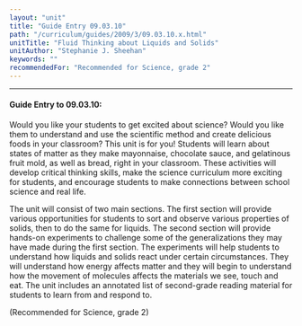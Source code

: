 ```yaml
---
layout: "unit"
title: "Guide Entry 09.03.10"
path: "/curriculum/guides/2009/3/09.03.10.x.html"
unitTitle: "Fluid Thinking about Liquids and Solids"
unitAuthor: "Stephanie J. Sheehan"
keywords: ""
recommendedFor: "Recommended for Science, grade 2"
---
```

<body>
<hr/>
 <h4>
  Guide Entry to 09.03.10:
 </h4>
 Would you like your students to get excited about science? Would you like them to understand and use the scientific method and create delicious foods in your classroom? This unit is for you! Students will learn about states of matter as they make mayonnaise, chocolate sauce, and gelatinous fruit mold, as well as bread, right in your classroom. These activities will develop critical thinking skills, make the science curriculum more exciting for students, and encourage students to make connections between school science and real life.
<p>
  The unit will consist of two main sections.  The first section will provide various opportunities for students to sort and observe various properties of solids, then to do the same for liquids. The second section will provide hands-on experiments to challenge some of the generalizations they may have made during the first section. The experiments will help students to understand how liquids and solids react under certain circumstances. They will understand how energy affects matter and they will begin to understand how the movement of molecules affects the materials we see, touch and eat. The unit includes an annotated list of second-grade reading material for students to learn from and respond to.
 </p>
<p>
  (Recommended for Science, grade 2)
 </p>











</body>